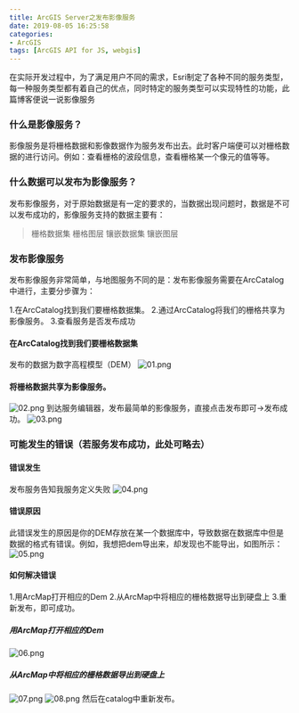 ```yaml
---
title: ArcGIS Server之发布影像服务
date: 2019-08-05 16:25:58
categories:
- ArcGIS
tags: [ArcGIS API for JS, webgis]
---
```

在实际开发过程中，为了满足用户不同的需求，Esri制定了各种不同的服务类型，每一种服务类型都有着自己的优点，同时特定的服务类型可以实现特性的功能，此篇博客便说一说影像服务
### 什么是影像服务？
影像服务是将栅格数据和影像数据作为服务发布出去。此时客户端便可以对栅格数据的进行访问。例如：查看栅格的波段信息，查看栅格某一个像元的值等等。
### 什么数据可以发布为影像服务？
发布影像服务，对于原始数据是有一定的要求的，当数据出现问题时，数据是不可以发布成功的，影像服务支持的数据主要有：

>栅格数据集
>栅格图层
>镶嵌数据集
>镶嵌图层

### 发布影像服务
发布影像服务非常简单，与地图服务不同的是：发布影像服务需要在ArcCatalog中进行，主要分步骤为：

1.在ArcCatalog找到我们要栅格数据集。
2.通过ArcCatalog将我们的栅格共享为影像服务。
3.查看服务是否发布成功
#### 在ArcCatalog找到我们要栅格数据集
发布的数据为数字高程模型（DEM）
![01.png](01.png)
#### 将栅格数据共享为影像服务。
![02.png](02.png)
到达服务编辑器，发布最简单的影像服务，直接点击发布即可->发布成功。
![03.png](03.png)
### 可能发生的错误（若服务发布成功，此处可略去）
#### 错误发生
发布服务告知我服务定义失败
![04.png](04.png)
#### 错误原因
此错误发生的原因是你的DEM存放在某一个数据库中，导致数据在数据库中但是数据的格式有错误。例如，我想把dem导出来，却发现也不能导出，如图所示：
![05.png](05.png)
#### 如何解决错误
1.用ArcMap打开相应的Dem
2.从ArcMap中将相应的栅格数据导出到硬盘上
3.重新发布，即可成功。
##### 用ArcMap打开相应的Dem
![06.png](06.png)
##### 从ArcMap中将相应的栅格数据导出到硬盘上
![07.png](07.png)
![08.png](08.png)
然后在catalog中重新发布。